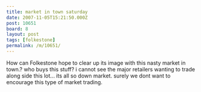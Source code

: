 ```yaml
---
title: market in town saturday
date: 2007-11-05T15:21:50.000Z
post: 10651
board: 8
layout: post
tags: [folkestone]
permalink: /m/10651/
---
```

How can Folkestone hope to clear up its image with this nasty market in town.? who buys this stuff? i cannot see the major retailers wanting to trade along side this lot... its all so down market. surely we dont want to encourage this type of market trading.

